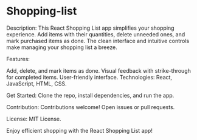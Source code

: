 # Shopping-list
Description:
This React Shopping List app simplifies your shopping experience. Add items with their quantities, delete unneeded ones, and mark purchased items as done. The clean interface and intuitive controls make managing your shopping list a breeze.

Features:

Add, delete, and mark items as done.
Visual feedback with strike-through for completed items.
User-friendly interface.
Technologies: React, JavaScript, HTML, CSS.

Get Started: Clone the repo, install dependencies, and run the app.

Contribution: Contributions welcome! Open issues or pull requests.

License: MIT License.

Enjoy efficient shopping with the React Shopping List app!
